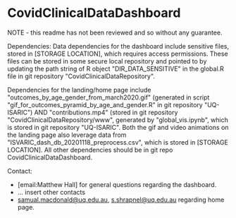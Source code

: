 # CovidClinicalDataDashboard

NOTE - this readme has not been reviewed and so without any guarantee.

Dependencies:
  Data dependencies for the dashboard include sensitive files, stored in 
  [STORAGE LOCATION], which requires access permissions. These files can 
  be stored in some secure local repository and pointed to by updating the 
  path string of R object "DIR_DATA_SENSITIVE" in the global.R file in git 
  repository "CovidClinicalDataRepository". 
  
  Dependencies for the landing/home page include 
  "outcomes_by_age_gender_from_march2020.gif" (generated in script 
  "gif_for_outcomes_pyramid_by_age_and_gender.R" in git repository 
  "UQ-ISARIC") AND "contributions.mp4" (stored in git repository 
  "CovidClinicalDataRepository/www", generated by "global_vis.ipynb", which 
  is stored in git repository "UQ-ISARIC". Both the gif and video 
  animations on the landing page also leverage data from 
  "ISVARIC_dash_db_20201118_preprocess.csv", which is stored in [STORAGE 
  LOCATION]. All other dependencies should be in git repo 
  CovidClinicalDataDashboard. 
  
Contact: 
  - [email:Matthew Hall] for general questions regarding the dashboard.
  - ... insert other contacts
  - samual.macdonald@uq.edu.au, s.shrapnel@uq.edu.au regarding home page.
  
